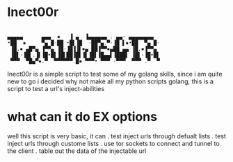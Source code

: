# Inect00r
```
 
▄▄▄▄▄      ▄▄▄  ▪   ▐ ▄  ▐▄▄▄▄▄▄ . ▄▄· ▄▄▄▄▄▄▄▄  
•██  ▪     ▀▄ █·██ •█▌▐█  ·██▀▄.▀·▐█ ▌▪•██  ▀▄ █·
 ▐█.▪ ▄█▀▄ ▐▀▀▄ ▐█·▐█▐▐▌▪▄ ██▐▀▀▪▄██ ▄▄ ▐█.▪▐▀▀▄ 
 ▐█▌·▐█▌.▐▌▐█•█▌▐█▌██▐█▌▐▌▐█▌▐█▄▄▌▐███▌ ▐█▌·▐█•█▌
 ▀▀▀  ▀█▄▀▪.▀  ▀▀▀▀▀▀ █▪ ▀▀▀• ▀▀▀ ·▀▀▀  ▀▀▀ .▀  ▀

```

Inect00r is a simple script to test some of my golang skills, since i am quite new to go i decided why not make all my python scripts golang, this is a script to test a url's inject-abilities 

# what can it do EX options 
well this script is very basic, it can 
. test inject urls through defualt lists 
. test inject urls through custome lists
. use tor sockets to connect and tunnel to the client 
. table out the data of the injectable url
